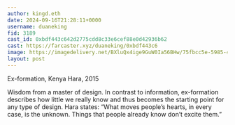 ```yaml
---
author: kingd.eth
date: 2024-09-16T21:28:11+0000
username: duaneking
fid: 3189
cast_id: 0xbdf443c642d2775cdd8c33e6cef88e0d42936b62
cast: https://farcaster.xyz/duaneking/0xbdf443c6
image: https://imagedelivery.net/BXluQx4ige9GuW0Ia56BHw/75fbcc5e-5985-45f2-c711-35df8b691400/original
layout: post
---
```


Ex-formation, Kenya Hara, 2015

Wisdom from a master of design. In contrast to information, ex-formation describes how little we really know and thus becomes the starting point for any type of design. Hara states: “What moves people’s hearts, in every case, is the unknown. Things that people already know don’t excite them.”

<img src='https://imagedelivery.net/BXluQx4ige9GuW0Ia56BHw/75fbcc5e-5985-45f2-c711-35df8b691400/original' alt='' referrerpolicy='no-referrer'/>
<img src='https://imagedelivery.net/BXluQx4ige9GuW0Ia56BHw/13e8aaa9-83bf-45de-2253-2dec20120000/original' alt='' referrerpolicy='no-referrer'/>
